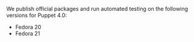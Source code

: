 We publish official packages and run automated testing on the following versions for Puppet 4.0:

* Fedora 20
* Fedora 21

<!-- When updating these, also edit guides/puppetlabs_package_repositories.markdown and add/delete the repo packages as needed. -->
